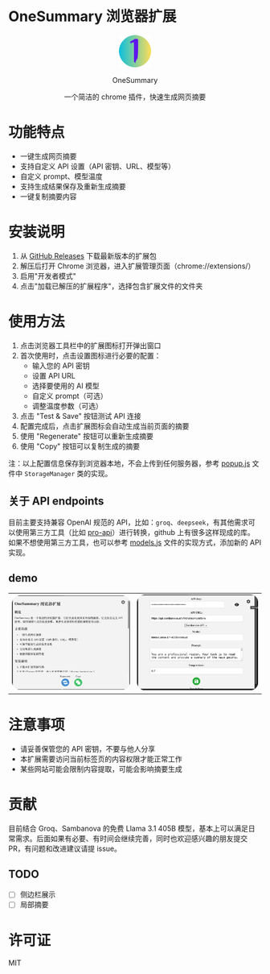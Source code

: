 # OneSummary 浏览器扩展

<div align="center">
<figure style="text-align: center">
    <img src="public/raw.png" width=64pt>
</figure>

OneSummary

一个简洁的 chrome 插件，快速生成网页摘要
</div>

# 功能特点

- 一键生成网页摘要
- 支持自定义 API 设置（API 密钥、URL、模型等）
- 自定义 prompt、模型温度
- 支持生成结果保存及重新生成摘要
- 一键复制摘要内容

# 安装说明

1. 从 [GitHub Releases](https://github.com/ultrasev/1summary/releases) 下载最新版本的扩展包
2. 解压后打开 Chrome 浏览器，进入扩展管理页面（chrome://extensions/）
3. 启用"开发者模式"
4. 点击"加载已解压的扩展程序"，选择包含扩展文件的文件夹

# 使用方法

1. 点击浏览器工具栏中的扩展图标打开弹出窗口
2. 首次使用时，点击设置图标进行必要的配置：
   - 输入您的 API 密钥
   - 设置 API URL
   - 选择要使用的 AI 模型
   - 自定义 prompt（可选）
   - 调整温度参数（可选）
3. 点击 "Test & Save" 按钮测试 API 连接
4. 配置完成后，点击扩展图标会自动生成当前页面的摘要
5. 使用 "Regenerate" 按钮可以重新生成摘要
6. 使用 "Copy" 按钮可以复制生成的摘要

注：以上配置信息保存到浏览器本地，不会上传到任何服务器，参考 [popup.js](./onesummary/popup.js) 文件中 `StorageManager` 类的实现。

## 关于 API endpoints

目前主要支持兼容 OpenAI 规范的 API，比如：`groq`、`deepseek`，有其他需求可以使用第三方工具（比如 [pro-api](https://github.com/duolabmeng6/pro-api)）进行转换，github 上有很多这样现成的库。
如果不想使用第三方工具，也可以参考 [models.js](./onesummary/models.js) 文件的实现方式，添加新的 API 实现。

## demo

<table>
  <tr>
    <td><img src="public/demo1.png" alt="演示图片1" width="100%"></td>
    <td><img src="public/demo2.png" alt="演示图片2" width="100%"></td>
  </tr>
</table>

# 注意事项

- 请妥善保管您的 API 密钥，不要与他人分享
- 本扩展需要访问当前标签页的内容权限才能正常工作
- 某些网站可能会限制内容提取，可能会影响摘要生成

# 贡献

目前结合 Groq、Sambanova 的免费 Llama 3.1 405B 模型，基本上可以满足日常需求。后面如果有必要、有时间会继续完善，同时也欢迎感兴趣的朋友提交 PR，有问题和改进建议请提 issue。

## TODO

- [ ] 侧边栏展示
- [ ] 局部摘要

# 许可证

MIT
